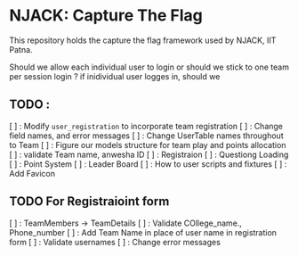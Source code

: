 # NJACK: Capture The Flag 

This repository holds the capture the flag framework used by NJACK, IIT Patna.

Should we allow each individual user to login or should we stick to one team per session login ?
if inidividual user logges in, should we
## TODO :
[ ] : Modify `user_registration` to incorporate team registration
[ ] :   Change field names, and error messages
[ ] : Change UserTable names throughout to Team
[ ] : Figure our models structure for team play and points allocation
[ ] : validate Team name, anwesha ID
[ ] : Registraion 
[ ] : Questiong Loading
[ ] : Point System
[ ] : Leader Board
[ ] : How to user scripts and fixtures
[ ] : Add Favicon

## TODO For Registraioint form
[ ] : TeamMembers -> TeamDetails
[ ] : Validate COllege_name., Phone_number
[ ] : Add Team Name in place of user name in registration form
[ ] : Validate usernames
[ ] : Change error messages 